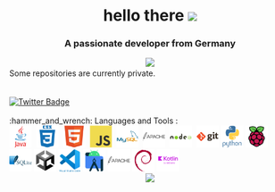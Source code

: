 <h1 align=center>
  hello there
  <img src="https://media.giphy.com/media/hvRJCLFzcasrR4ia7z/giphy.gif" width="30px"/>
</h1>
<h3 align="center">A passionate developer from Germany</h3>
<div id="header" align="center">
  <img src="https://media.giphy.com/media/LscL9lFvIJ9qnIc8QA/giphy.gif" width="100"/>
</div>
Some repositories are currently private.
<div id="badges">
  </br>
  </br>
  <a href="https://twitter.com/snaxerl">
    <img src="https://img.shields.io/badge/Twitter-blue?style=for-the-badge&logo=twitter&logoColor=white" alt="Twitter Badge"/>
  </a>
 
</div>

</br>
 :hammer_and_wrench: Languages and Tools :
<div>
  <img src="https://github.com/devicons/devicon/blob/master/icons/java/java-original-wordmark.svg" title="Java" alt="Java" width="40" height="40"/>&nbsp;
  <img src="https://github.com/devicons/devicon/blob/master/icons/css3/css3-plain-wordmark.svg"  title="CSS3" alt="CSS" width="40" height="40"/>&nbsp;
  <img src="https://github.com/devicons/devicon/blob/master/icons/html5/html5-original.svg" title="HTML5" alt="HTML" width="40" height="40"/>&nbsp;
  <img src="https://github.com/devicons/devicon/blob/master/icons/javascript/javascript-original.svg" title="JavaScript" alt="JavaScript" width="40" height="40"/>&nbsp;
  <img src="https://github.com/devicons/devicon/blob/master/icons/mysql/mysql-original-wordmark.svg" title="MySQL"  alt="MySQL" width="40" height="40"/>&nbsp;
  <img src="https://github.com/devicons/devicon/blob/master/icons/apache/apache-line-wordmark.svg" title="Apache" alt="Apache" width="40" height="40"/>&nbsp;
  <img src="https://github.com/devicons/devicon/blob/master/icons/nodejs/nodejs-original-wordmark.svg" title="NodeJS" alt="NodeJS" width="40" height="40"/>&nbsp;
  <img src="https://github.com/devicons/devicon/blob/master/icons/git/git-original-wordmark.svg" title="Git" **alt="Git" width="40" height="40"/>
  <img src="https://github.com/devicons/devicon/blob/master/icons/python/python-original-wordmark.svg" title="Python" **alt="Python" width="40" height="40"/>
  <img src="https://github.com/devicons/devicon/blob/master/icons/raspberrypi/raspberrypi-original.svg" title="RaspberryPi" **alt="RaspberryPi" width="40" height="40"/>
  <img src="https://github.com/devicons/devicon/blob/master/icons/sqlite/sqlite-original-wordmark.svg" title="SQLITE" **alt="SQLITE" width="40" height="40"/>
  <img src="https://github.com/devicons/devicon/blob/master/icons/unity/unity-original.svg" title="Unity" **alt="Unity" width="40" height="40"/>
  <img src="https://github.com/devicons/devicon/blob/master/icons/vscode/vscode-original-wordmark.svg" title="Vscode" **alt="Vscode" width="40" height="40"/>
  <img src="https://github.com/devicons/devicon/blob/master/icons/androidstudio/androidstudio-original.svg" title="Android Studio" **alt="Android Studio" width="40" height="40"/>
   <img src="https://github.com/devicons/devicon/blob/master/icons/apache/apache-line-wordmark.svg" title="Apache" **alt="Apache" width="40" height="40"/>
   <img src="https://github.com/devicons/devicon/blob/master/icons/debian/debian-original.svg" title="Debian" **alt="Debian" width="40" height="40"/>
  <img src="https://github.com/devicons/devicon/blob/master/icons/kotlin/kotlin-plain-wordmark.svg" title="Kotlin" **alt="Kotlin" width="40" height="40"/>
</div>
<div align="center">
<img  src="https://media.giphy.com/media/wqJo5SjNfAdTSdpiPd/giphy.gif" width="100"/>
</div>


